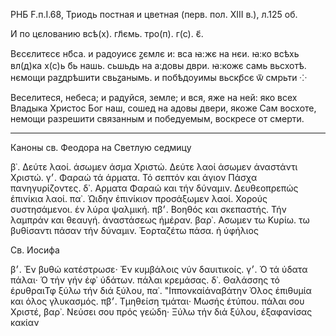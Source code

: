 
РНБ F.п.I.68, Триодь постная и цветная (перв. пол. XIII в.), л.125 об.

И по цєлованию всѣ(х). гл҃ємь. тро(п). г(с). є҃.

Вєсєлитєсє нб҃са. и радѹисє ꙁємлє и: вса ꙗ:жє на нєи. ꙗ:ко всѣхь вл(д)ка х(с)ь б҃ь нашь. сьшьдь на а:довы 
дври. ꙗ:кожє самь вьсхотѣ. нємощи раꙁдрѣшити свьꙁанымь. и побѣдѹимы вьскр҃сє ѿ смрьти ⁘

Веселитеся, небеса; и радуйся, земле; и вся, яже на ней: яко всех Владыка Христос Бог наш, сошед на адовы
двери, якоже Сам восхоте, немощи разрешити связанным и победуемым, воскресе от смерти.

---

Каноны св. Феодора на Светлую седмицу

β᾿. Δεύτε λαοί. άσωμεν άσμα Χριστώ. Δεύτε λαοί άσωμεν άναστάντι Χριστώ. 
γ׳. Φαραώ τά άρματα. Τό σεπτόν και άγιον Πάσχα πανηγυρίζοντες. 
δ᾿. A­ρματα Φαραώ και τήν δύναμιν. Δευθεοπρεπώς έπινίκια λαοί. 
πα᾿. Ώιδην έπινίκιον προσάξωμεν λαοί. Χορούς συστησάμενοι. έν λύρα ψαλμική. 
πβ׳. Βοηθός και σκεπαστής. Τήν λαμπράν και θεαυγή. άναστάσεως ήμέραν. 
βαρ᾿. A­σωμεν τω Κυρίω. τω βυθίσαντι πάσαν τήν δύναμιν. Ἐορταζέτω πάσα. ή ύφήλιος

Св. Иосифа

β׳. Ἐν βυθώ κατέστρωσε· Ἐν κυμβάλοις νύν δαυιτικοίς. 
γ׳. Ό τά ύδατα πάλαι· Ό τήν γήν έφ᾿ ύδάτων. πάλαι κρεμάσας. 
δ᾿. Θαλάσσης τό έρυθραιΤφ ξύλω τήν διά ξύλου, 
πα᾿. "Ιππονκαίάναβάτην Όλος έπιθυμία και όλος γλυκασμός. 
πβ׳. Τμηθείση τμάται· Μωσής έτύπου. πάλαι σου Χριστέ, 
βαρ᾿. Νεύσει σου πρός γεώδη· Ξύλω τήν διά ξύλου, έξαφανίσας κακίαν